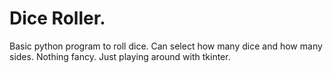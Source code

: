 # Dice Roller.

Basic python program to roll dice. Can select how many dice and how many sides.
Nothing fancy. Just playing around with tkinter.